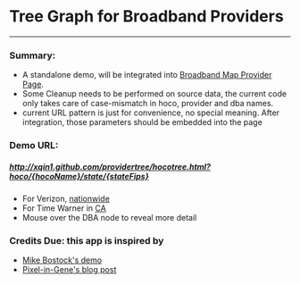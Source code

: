 # Tree Graph for Broadband Providers

****

### Summary:

+ A standalone demo, will be integrated into [Broadband Map Provider Page](http://www.broadbandmap.gov/about-provider).
+ Some Cleanup needs to be performed on source data, the current code only takes care of case-mismatch in hoco, provider and dba names.
+ current URL pattern is just for convenience, no special meaning. After integration, those parameters should be embedded into the page

### Demo URL:

##### http://xqin1.github.com/providertree/hocotree.html?hoco/{hocoName}/state/{stateFips}

+ For Verizon, [nationwide](http://xqin1.github.com/providertree/hocotree.html?hoco/Verizon%20Communications%20Inc./state/all) 
+ For Time Warner in [CA](http://xqin1.github.com/providertree/hocotree.html?hoco/Time%20Warner%20Cable%20Inc./state/06)
+ Mouse over the DBA node to reveal more detail

### Credits Due: this app is inspired by

+ [Mike Bostock's demo](http://mbostock.github.io/d3/talk/20111018/tree.html)
+ [Pixel-in-Gene's blog post](http://blog.pixelingene.com/2011/08/progressive-reveal-animations-in-svg-using-a-svgclippath/)


